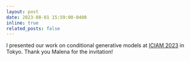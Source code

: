 ```yaml
---
layout: post
date: 2023-08-01 15:59:00-0400
inline: true
related_posts: false
---
```


I presented our work on conditional generative models at [ICIAM 2023](https://iciam2023.org) in Tokyo. Thank you Malena for the invitation!
